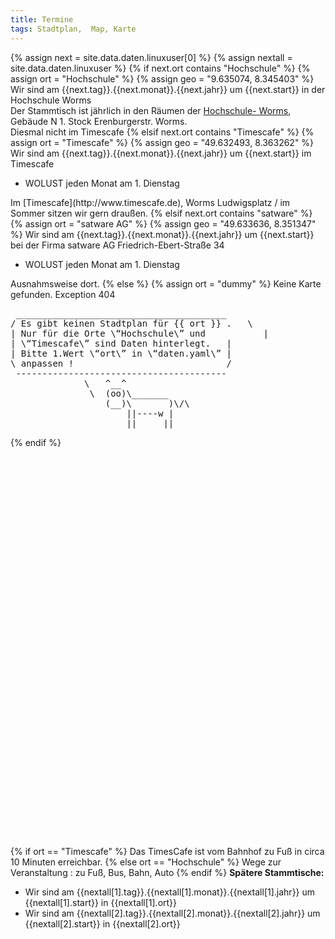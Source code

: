 ```yaml
---
title: Termine
tags: Stadtplan,  Map, Karte
---
```

{% assign next = site.data.daten.linuxuser[0] %}
{% assign nextall = site.data.daten.linuxuser %}
{% if next.ort contains "Hochschule" %}
  {% assign ort = "Hochschule" %}
  {% assign geo = "9.635074, 8.345403" %}
  Wir sind am {{next.tag}}.{{next.monat}}.{{next.jahr}} um {{next.start}} in der Hochschule Worms <br />
Der Stammtisch ist jährlich in den Räumen der [Hochschule- Worms](https://www.hs-worms.de/lpd-2022-2/),<br />Gebäude N 1. Stock Erenburgerstr. Worms.<br />
Diesmal nicht im Timescafe
{% elsif next.ort contains "Timescafe" %}
  {% assign ort = "Timescafe" %}
  {% assign geo = "49.632493, 8.363262" %}
  Wir sind am {{next.tag}}.{{next.monat}}.{{next.jahr}} um {{next.start}} im Timescafe
 <ul>
 <li>WOLUST jeden Monat am 1. Dienstag</li>
 </ul>
  Im [Timescafe](http://www.timescafe.de), Worms Ludwigsplatz / im Sommer sitzen wir gern draußen.
{% elsif next.ort contains "satware" %}
  {% assign ort = "satware AG" %}
  {% assign geo = "49.633636, 8.351347" %}
  Wir sind am {{next.tag}}.{{next.monat}}.{{next.jahr}} um {{next.start}} bei der Firma satware AG Friedrich-Ebert-Straße 34
  <ul>
  <li>WOLUST jeden Monat am 1. Dienstag</li>
  </ul>
  Ausnahmsweise dort.
{% else %}
  {% assign ort = "dummy" %}
 Keine Karte gefunden. Exception 404
 <pre>
 ________________________________________
/ Es gibt keinen Stadtplan für {{ ort }} .   \
| Nur für die Orte \“Hochschule\” und           |
| \“Timescafe\” sind Daten hinterlegt.   |
| Bitte 1.Wert \“ort\” in \“daten.yaml\” |
\ anpassen !                             /
 ----------------------------------------
              \   ^__^
               \  (oo)\_______
                  (__)\       )\/\
                      ||----w |
                      ||     ||
</pre>
</div>
{% endif %}

<div id="mapid" style="height: 637px;"></div>
<script>
	var mymap = L.map('mapid').setView([49.63290, 8.36309], 13);
	L.tileLayer('https://api.mapbox.com/styles/v1/{id}/tiles/{z}/{x}/{y}?access_token=pk.eyJ1IjoiZGV3b21zZXIiLCJhIjoiY2p1NXByNTI1MHF3NjRkbzJ4bzdyemRrayJ9.gs3MZEcigyG_wdlH_q1Q1w', {
		maxZoom: 18,
		attribution: 'Map data &copy; <a href="https://www.openstreetmap.org/">OpenStreetMap</a> contributors, ' +
			'<a href="https://creativecommons.org/licenses/by-sa/2.0/">CC-BY-SA</a>, ' +
			'Imagery © <a href="https://www.mapbox.com/">Mapbox</a>',
		id: 'mapbox/streets-v11',
		tileSize: 512,
		zoomOffset: -1
	}).addTo(mymap);
 L.marker([{{ geo }}]).addTo(mymap).bindPopup('<b>Linux Stammtisch !</b><br>{{ ort }}').openPopup();
 var circle = L.circle([{{ geo }}], 500, {
		color: 'grey',
		fillColor: '#f03',
		fillOpacity: 0.2
	}).addTo(mymap).bindPopup("Maximal noch 500 Meter");
	var popup = L.popup();
	function onMapClick(e) {
		popup
			.setLatLng(e.latlng)
			.setContent("You clicked the map at " + e.latlng.toString())
			.openOn(mymap);
	}
	mymap.on('click', onMapClick);
</script>
{% if ort == "Timescafe" %}
Das TimesCafe ist vom Bahnhof zu Fuß in circa 10 Minuten erreichbar.
{% else ort == "Hochschule" %}
Wege zur Veranstaltung : zu Fuß, Bus, Bahn, Auto
{% endif %}
<strong>Spätere Stammtische:</strong>
<ul>
<li>Wir sind am {{nextall[1].tag}}.{{nextall[1].monat}}.{{nextall[1].jahr}} um {{nextall[1].start}} in {{nextall[1].ort}}</li>
<li>Wir sind am {{nextall[2].tag}}.{{nextall[2].monat}}.{{nextall[2].jahr}} um {{nextall[2].start}} in {{nextall[2].ort}}</li>
</ul>
